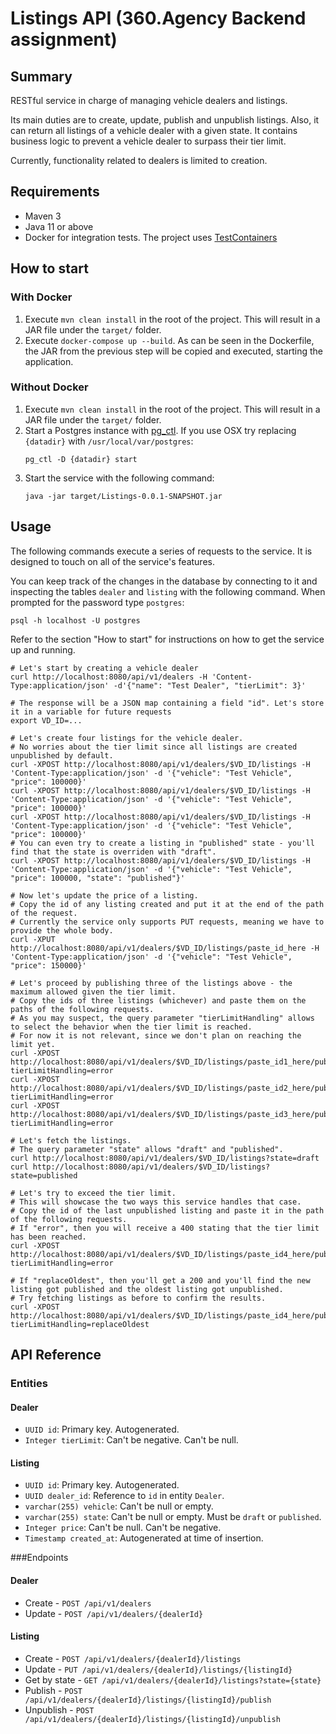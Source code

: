 # Listings API (360.Agency Backend assignment)

## Summary
RESTful service in charge of managing vehicle dealers and listings.

Its main duties are to create, update, publish and unpublish listings. Also,
it can return all listings of a vehicle dealer with a given state. It contains
business logic to prevent a vehicle dealer to surpass their tier limit.

Currently, functionality related to dealers is limited to creation.

## Requirements
- Maven 3
- Java 11 or above
- Docker for integration tests. The project uses [TestContainers](https://www.testcontainers.org/)

## How to start
### With Docker
1. Execute `mvn clean install` in the root of the project. This will result in
   a JAR file under the `target/` folder.
2. Execute `docker-compose up --build`. As can be seen in the Dockerfile, the
   JAR from the previous step will be copied and executed, starting the
   application.

### Without Docker
1. Execute `mvn clean install` in the root of the project. This will result in
   a JAR file under the `target/` folder.
2. Start a Postgres instance with [pg_ctl](https://www.postgresql.org/docs/10/app-pg-ctl.html). If you use OSX try replacing `{datadir}` with `/usr/local/var/postgres`:
   ```
   pg_ctl -D {datadir} start
   ```
3. Start the service with the following command:
   ```
   java -jar target/Listings-0.0.1-SNAPSHOT.jar
   ```

## Usage
The following commands execute a series of requests to the service. It is
designed to touch on all of the service's features.

You can keep track of the changes in the database by connecting to it and
inspecting the tables `dealer` and `listing` with the following command. When
prompted for the password type `postgres`:
```
psql -h localhost -U postgres
```

Refer to the section "How to start" for instructions on how to get the
service up and running.
```
# Let's start by creating a vehicle dealer
curl http://localhost:8080/api/v1/dealers -H 'Content-Type:application/json' -d'{"name": "Test Dealer", "tierLimit": 3}'

# The response will be a JSON map containing a field "id". Let's store it in a variable for future requests
export VD_ID=...

# Let's create four listings for the vehicle dealer.
# No worries about the tier limit since all listings are created unpublished by default.
curl -XPOST http://localhost:8080/api/v1/dealers/$VD_ID/listings -H 'Content-Type:application/json' -d '{"vehicle": "Test Vehicle", "price": 100000}'
curl -XPOST http://localhost:8080/api/v1/dealers/$VD_ID/listings -H 'Content-Type:application/json' -d '{"vehicle": "Test Vehicle", "price": 100000}'
curl -XPOST http://localhost:8080/api/v1/dealers/$VD_ID/listings -H 'Content-Type:application/json' -d '{"vehicle": "Test Vehicle", "price": 100000}'
# You can even try to create a listing in "published" state - you'll find that the state is overriden with "draft".
curl -XPOST http://localhost:8080/api/v1/dealers/$VD_ID/listings -H 'Content-Type:application/json' -d '{"vehicle": "Test Vehicle", "price": 100000, "state": "published"}'

# Now let's update the price of a listing.
# Copy the id of any listing created and put it at the end of the path of the request.
# Currently the service only supports PUT requests, meaning we have to provide the whole body.
curl -XPUT http://localhost:8080/api/v1/dealers/$VD_ID/listings/paste_id_here -H 'Content-Type:application/json' -d '{"vehicle": "Test Vehicle", "price": 150000}'

# Let's proceed by publishing three of the listings above - the maximum allowed given the tier limit.
# Copy the ids of three listings (whichever) and paste them on the paths of the following requests.
# As you may suspect, the query parameter "tierLimitHandling" allows to select the behavior when the tier limit is reached.
# For now it is not relevant, since we don't plan on reaching the limit yet.
curl -XPOST http://localhost:8080/api/v1/dealers/$VD_ID/listings/paste_id1_here/publish?tierLimitHandling=error
curl -XPOST http://localhost:8080/api/v1/dealers/$VD_ID/listings/paste_id2_here/publish?tierLimitHandling=error
curl -XPOST http://localhost:8080/api/v1/dealers/$VD_ID/listings/paste_id3_here/publish?tierLimitHandling=error

# Let's fetch the listings.
# The query parameter "state" allows "draft" and "published".
curl http://localhost:8080/api/v1/dealers/$VD_ID/listings?state=draft
curl http://localhost:8080/api/v1/dealers/$VD_ID/listings?state=published

# Let's try to exceed the tier limit.
# This will showcase the two ways this service handles that case.
# Copy the id of the last unpublished listing and paste it in the path of the following requests.
# If "error", then you will receive a 400 stating that the tier limit has been reached.
curl -XPOST http://localhost:8080/api/v1/dealers/$VD_ID/listings/paste_id4_here/publish?tierLimitHandling=error

# If "replaceOldest", then you'll get a 200 and you'll find the new listing got published and the oldest listing got unpublished.
# Try fetching listings as before to confirm the results.
curl -XPOST http://localhost:8080/api/v1/dealers/$VD_ID/listings/paste_id4_here/publish?tierLimitHandling=replaceOldest
```

## API Reference
### Entities
#### Dealer
- `UUID id`: Primary key. Autogenerated.
- `Integer tierLimit`: Can't be negative. Can't be null.

#### Listing
- `UUID id`: Primary key. Autogenerated.
- `UUID dealer_id`: Reference to `id` in entity `Dealer`.
- `varchar(255) vehicle`: Can't be null or empty.
- `varchar(255) state`: Can't be null or empty. Must be `draft` or `published`.
- `Integer price`: Can't be null. Can't be negative.
- `Timestamp created_at`: Autogenerated at time of insertion.

###Endpoints
#### Dealer
- Create - `POST /api/v1/dealers`
- Update - `POST /api/v1/dealers/{dealerId}`

#### Listing
- Create - `POST /api/v1/dealers/{dealerId}/listings`
- Update - `PUT /api/v1/dealers/{dealerId}/listings/{listingId}`
- Get by state - `GET /api/v1/dealers/{dealerId}/listings?state={state}`
- Publish - `POST /api/v1/dealers/{dealerId}/listings/{listingId}/publish`
- Unpublish - `POST /api/v1/dealers/{dealerId}/listings/{listingId}/unpublish`
